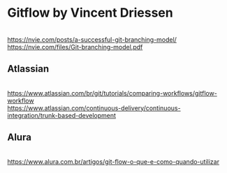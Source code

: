 # Gitflow by Vincent Driessen
<br/> https://nvie.com/posts/a-successful-git-branching-model/
<br/> https://nvie.com/files/Git-branching-model.pdf

## Atlassian
<br/> https://www.atlassian.com/br/git/tutorials/comparing-workflows/gitflow-workflow
<br/> https://www.atlassian.com/continuous-delivery/continuous-integration/trunk-based-development

## Alura
<br/> https://www.alura.com.br/artigos/git-flow-o-que-e-como-quando-utilizar  
